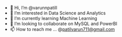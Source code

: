 - 👋 Hi, I’m @varunnpatill
- 👀 I’m interested in Data Science and Analytics
- 🌱 I’m currently learning Machine Learning
- 💞️ I’m looking to collaborate on MySQL and PowerBI
- 📫 How to reach me ... @patilvarun711@gmail.com

